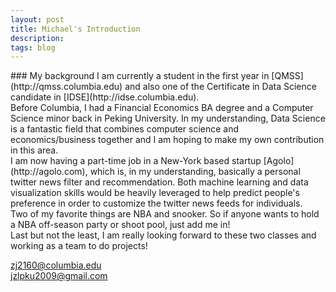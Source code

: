 ```yaml
---
layout: post
title: Michael's Introduction
description:
tags: blog
---
```

<section>
<section>
### My background
I am currently a student in the first year in [QMSS](http://qmss.columbia.edu) and also one of the Certificate in Data Science candidate in [IDSE](http://idse.columbia.edu).<br>
Before Columbia, I had a Financial Economics BA degree and a Computer Science minor back in Peking University. In my understanding, Data Science is a fantastic field that combines computer science and economics/business together and I am hoping to make my own contribution in this area.<br>
I am now having a part-time job in a New-York based startup [Agolo](http://agolo.com), which is, in my understanding, basically a personal twitter news filter and recommendation. Both machine learning and data visualization skills would be heavily leveraged to help predict people's preference in order to customize the twitter news feeds for individuals.<br>
Two of my favorite things are NBA and snooker. So if anyone wants to hold a NBA off-season party or shoot pool, just add me in!<br>
Last but not the least, I am really looking forward to these two classes and working as a team to do projects!

zj2160@columbia.edu<br>
jzlpku2009@gmail.com<br>

</section>
</section>